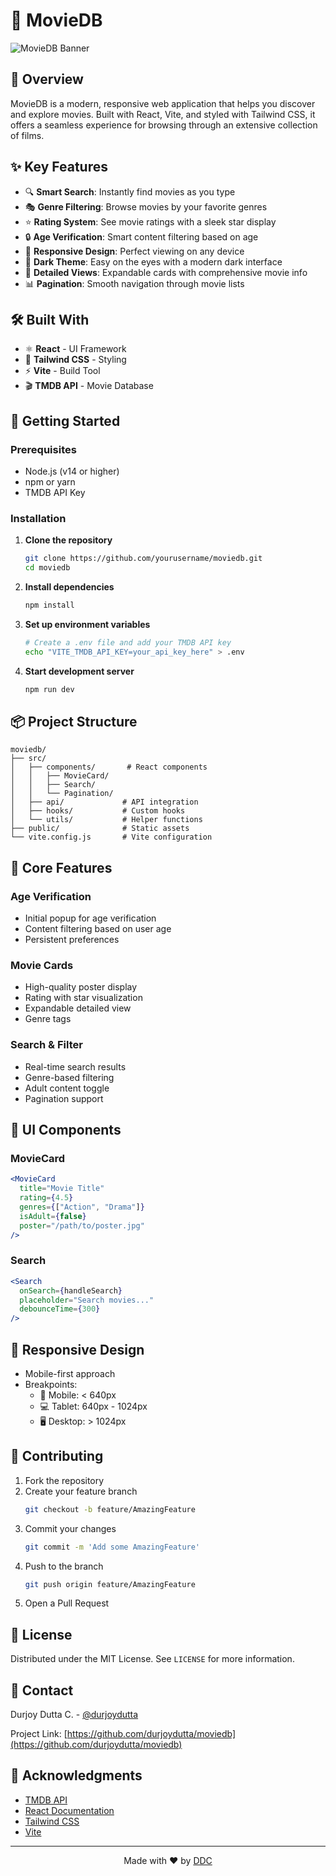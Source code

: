 # 🎥 MovieDB

![MovieDB Banner](https://via.placeholder.com/1200x300?text=MovieDB+-+Your+Movie+Database)

## 🌟 Overview

MovieDB is a modern, responsive web application that helps you discover and explore movies. Built with React, Vite, and styled with Tailwind CSS, it offers a seamless experience for browsing through an extensive collection of films.

## ✨ Key Features

- 🔍 **Smart Search**: Instantly find movies as you type
- 🎭 **Genre Filtering**: Browse movies by your favorite genres
- ⭐ **Rating System**: See movie ratings with a sleek star display
- 🔒 **Age Verification**: Smart content filtering based on age
- 📱 **Responsive Design**: Perfect viewing on any device
- 🌙 **Dark Theme**: Easy on the eyes with a modern dark interface
- 📄 **Detailed Views**: Expandable cards with comprehensive movie info
- 📊 **Pagination**: Smooth navigation through movie lists

## 🛠️ Built With

- ⚛️ **React** - UI Framework
- 🎨 **Tailwind CSS** - Styling
- ⚡ **Vite** - Build Tool
- 🎬 **TMDB API** - Movie Database

## 🚀 Getting Started

### Prerequisites

- Node.js (v14 or higher)
- npm or yarn
- TMDB API Key

### Installation

1. **Clone the repository**

   ```bash
   git clone https://github.com/yourusername/moviedb.git
   cd moviedb
   ```

2. **Install dependencies**

   ```bash
   npm install
   ```

3. **Set up environment variables**

   ```bash
   # Create a .env file and add your TMDB API key
   echo "VITE_TMDB_API_KEY=your_api_key_here" > .env
   ```

4. **Start development server**
   ```bash
   npm run dev
   ```

## 📦 Project Structure

```
moviedb/
├── src/
│   ├── components/       # React components
│   │   ├── MovieCard/
│   │   ├── Search/
│   │   └── Pagination/
│   ├── api/             # API integration
│   ├── hooks/           # Custom hooks
│   └── utils/           # Helper functions
├── public/              # Static assets
└── vite.config.js       # Vite configuration
```

## 🎯 Core Features

### Age Verification

- Initial popup for age verification
- Content filtering based on user age
- Persistent preferences

### Movie Cards

- High-quality poster display
- Rating with star visualization
- Expandable detailed view
- Genre tags

### Search & Filter

- Real-time search results
- Genre-based filtering
- Adult content toggle
- Pagination support

## 🎨 UI Components

### MovieCard

```jsx
<MovieCard
  title="Movie Title"
  rating={4.5}
  genres={["Action", "Drama"]}
  isAdult={false}
  poster="/path/to/poster.jpg"
/>
```

### Search

```jsx
<Search
  onSearch={handleSearch}
  placeholder="Search movies..."
  debounceTime={300}
/>
```

## 📱 Responsive Design

- Mobile-first approach
- Breakpoints:
  - 📱 Mobile: < 640px
  - 💻 Tablet: 640px - 1024px
  - 🖥️ Desktop: > 1024px

## 🤝 Contributing

1. Fork the repository
2. Create your feature branch
   ```bash
   git checkout -b feature/AmazingFeature
   ```
3. Commit your changes
   ```bash
   git commit -m 'Add some AmazingFeature'
   ```
4. Push to the branch
   ```bash
   git push origin feature/AmazingFeature
   ```
5. Open a Pull Request

## 📜 License

Distributed under the MIT License. See `LICENSE` for more information.

## 👤 Contact

Durjoy Dutta C. - [@durjoydutta](https://twitter.com/durjoydutta)

Project Link: [https://github.com/durjoydutta/moviedb](https://github.com/durjoydutta/moviedb)

## 🙏 Acknowledgments

- [TMDB API](https://www.themoviedb.org/documentation/api)
- [React Documentation](https://reactjs.org/)
- [Tailwind CSS](https://tailwindcss.com/)
- [Vite](https://vitejs.dev/)

---

<p align="center">Made with ❤️ by <a href="https://github.com/durjoydutta">DDC</a></p>
